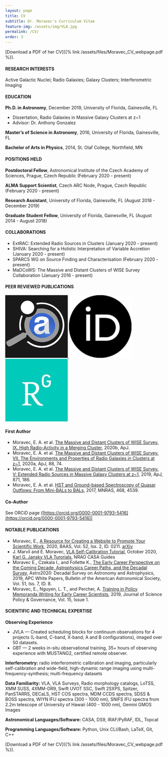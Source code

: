 ```yaml
---
layout: page
title: CV
subtitle: Dr. Moravec's Curriculum Vitae
feature-img: /assets/img/VLA.jpg
permalink: /CV/
order: 3
---
```

[Download a PDF of her CV]({% link /assets/files/Moravec_CV_webpage.pdf %}).

#### RESEARCH INTERESTS

Active Galactic Nuclei; Radio Galaxies; Galaxy Clusters; Interferometric Imaging

#### EDUCATION

__Ph.D. in Astronomy__, December 2019, University of Florida, Gainesville, FL
* Dissertation, Radio Galaxies in Massive Galaxy Clusters at z\~1
* Advisor: Dr. Anthony Gonzalez

__Master’s of Science in Astronomy__, 2016, University of Florida, Gainesville, FL

__Bachelor of Arts in Physics__, 2014, St. Olaf College, Northfield, MN
          
#### POSITIONS HELD

__Postdoctoral Fellow__, Astronomical Institute of the Czech Academy of Sciences, Prague, Czech Republic (February 2020 - present)

__ALMA Support Scientist__, Czech ARC Node, Prague, Czech Republic (February 2020 - present)

__Research Assistant__, University of Florida, Gainesville, FL	(August 2018 - December 2019) 

__Graduate Student Fellow__, University of Florida, Gainesville, FL (August 2014 - August 2018)


#### COLLABORATIONS
* ExtRAC: Extended Radio Sources in Clusters (January 2020 - present)
* SHIVA: Searching for a Holistic Interpretation of Variable Accretion (January 2020 - present)
* SPARCS WG on Source Finding and Characterisation (February 2020 - present)
* MaDCoWS: The Massive and Distant Clusters of WISE Survey Collaboration (January 2016 - present)

#### PEER REVIEWED PUBLICATIONS

<div class="left-image">
    <a href="https://ui.adsabs.harvard.edu/search/fq=%7B!type%3Daqp%20v%3D%24fq_database%7D&fq_database=database%3A%20astronomy&q=author%3A(%22%5EMoravec%2C%20E.%22)&sort=date%20desc%2C%20bibcode%20desc&p_=0" title="Moravec ADS publications">
        <img src="/assets/img/publications/astrodatasym.png" alt="MoravecADS">
    </a>
    <a href="https://orcid.org/0000-0001-9793-5416" title="Moravec orcid publications">
        <img src="/assets/img/publications/orcid.png" alt="MoravecOrcid">
    </a>
    <a href="https://www.researchgate.net/profile/Emily_Moravec" title="Moravec Research Gate">
        <img src="/assets/img/publications/research_gate.jpg" alt="MoravecRG">
    </a>
</div>

#### First Author
* Moravec, E. A. et al. [The Massive and Distant Clusters of WISE Survey. IX. High Radio-Activity in a Merging Cluster](https://ui.adsabs.harvard.edu/abs/2020ApJ...898..145M/abstract), 2020b, ApJ.
* Moravec, E. A. et al. [The Massive and Distant Clusters of WISE Survey. VII. The Environments and Properties of Radio Galaxies in Clusters at z~1](https://ui.adsabs.harvard.edu/abs/2020ApJ...888...74M/abstract), 2020a, ApJ, 88, 74.
* Moravec, E. A. et al. [The Massive and Distant Clusters of WISE Survey. V: Extended Radio Sources in Massive Galaxy Clusters at z~1](https://ui.adsabs.harvard.edu/abs/2019ApJ...871..186M/abstract), 2019, ApJ, 871, 186.
* Moravec, E. A. et al. [HST and Ground-based Spectroscopy of Quasar Outflows: From Mini-BALs to BALs](https://ui.adsabs.harvard.edu/abs/2017MNRAS.468.4539M/abstract), 2017, MNRAS, 468, 4539.

#### Co-Author
See ORCiD page ([https://orcid.org/0000-0001-9793-5416](https://orcid.org/0000-0001-9793-5416))

#### NOTABLE PUBLICATIONS 
* Moravec, E., [A Resource for Creating a Website to Promote Your Scientific Work](https://baas.aas.org/pub/2020i0332/release/1), 2020, BAAS, Vol. 52, Iss. 2, ID. 0211. [arXiv](https://arxiv.org/abs/2012.08553)
* J. Marvil and E. Moravec, [VLA Self-Calibration Tutorial](https://casaguides.nrao.edu/index.php?title=VLA_Self-calibration_Tutorial-CASA5.7.0), October 2020, [Karl G. Jansky VLA Turorials](https://casaguides.nrao.edu/index.php?title=Karl_G._Jansky_VLA_Tutorials), NRAO CASA Guides
* Moravec E., Czekala I., and Follette K., [The Early Career Perspective on the Coming Decade, Astrophysics Career Paths, and the Decadal Survey](https://ui.adsabs.harvard.edu/abs/2019BAAS...51g...8M/abstract), Astro2020: Decadal Survey on Astronomy and Astrophysics, 2019, APC White Papers, Bulletin of the American Astronomical Society, Vol. 51, Iss. 7, ID. 8.
* Moravec, E., Nguyen, L. T., and Percher, A. [Training in Policy Memoranda Writing for Early Career Scientists](https://www.sciencepolicyjournal.org/uploads/5/4/3/4/5434385/moravec_nguyen_percher_jspg_v15.pdf), 2019, Journal of Science Policy & Governance, Vol. 15, Issue 1.


#### SCIENTIFIC AND TECHNICAL EXPERTISE

__Observing Experience__
* JVLA — Created scheduling blocks for continuum observations for 4 projects (L-band, C-band, X-band; A and B configurations), imaged over 50 datasets. 
* GBT — 2 weeks in-situ observational training, 35+ hours of observing experience with MUSTANG2, certified remote observer.

__Interferometry:__ radio interferometric calibration and imaging, particularly self-calibration and wide-field, high-dynamic range imaging using multi-frequency-synthesis; multi-frequency datasets

__Data Familiarity:__ VLA, VLA Surveys, Radio morphology catalogs, LoTSS, XMM SUSS, 4XMM-DR9, Swift UVOT SSC, Swift 2SXPS, Spitzer, PanSTARRS, DECaLS, HST COS spectra, MDM CCDS spectra, SDSS & BOSS spectra, WIYN IFU spectra (300 - 1000 nm), SNIFS IFU spectra from 2.2m telescope of University of Hawaii (400 - 1000 nm), Gemini GMOS Images

__Astronomical Languages/Software:__ CASA, DS9, IRAF/PyRAF, IDL, Topcat

__Programming Languages/Software:__ Python, Unix CLI/Bash, LaTeX, Git, C++

[Download a PDF of her CV]({% link /assets/files/Moravec_CV_webpage.pdf %}).

